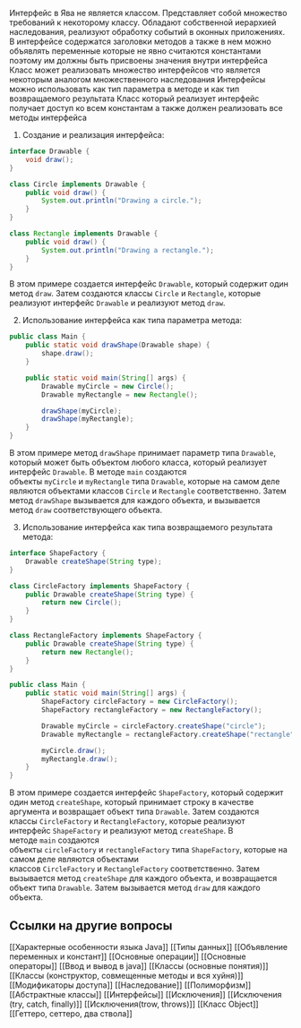 Интерфейс в Ява не является классом. Представляет собой множество требований к некоторому классу. Обладают собственной иерархией наследования, реализуют обработку событий в оконных приложениях.
В интерфейсе содержатся заголовки методов а также в нем можно объявлять переменные которые не явно считаются константами поэтому им должны быть присвоены значения внутри интерфейса 
Класс может реализовать множество интерфейсов что является некоторым аналогом множественного наследования
Интерфейсы можно использовать как тип параметра в методе и как тип возвращаемого результата 
Класс который реализует интерфейс получает доступ ко всем константам а также должен реализовать все методы интерфейса

1. Создание и реализация интерфейса:

```java
interface Drawable {
    void draw();
}

class Circle implements Drawable {
    public void draw() {
        System.out.println("Drawing a circle.");
    }
}

class Rectangle implements Drawable {
    public void draw() {
        System.out.println("Drawing a rectangle.");
    }
}
```

В этом примере создается интерфейс `Drawable`, который содержит один метод `draw`. Затем создаются классы `Circle` и `Rectangle`, которые реализуют интерфейс `Drawable` и реализуют метод `draw`.

2. Использование интерфейса как типа параметра метода:

```java
public class Main {
    public static void drawShape(Drawable shape) {
        shape.draw();
    }

    public static void main(String[] args) {
        Drawable myCircle = new Circle();
        Drawable myRectangle = new Rectangle();

        drawShape(myCircle);
        drawShape(myRectangle);
    }
}
```

В этом примере метод `drawShape` принимает параметр типа `Drawable`, который может быть объектом любого класса, который реализует интерфейс `Drawable`. В методе `main` создаются объекты `myCircle` и `myRectangle` типа `Drawable`, которые на самом деле являются объектами классов `Circle` и `Rectangle` соответственно. Затем метод `drawShape` вызывается для каждого объекта, и вызывается метод `draw` соответствующего объекта.

3. Использование интерфейса как типа возвращаемого результата метода:

```java
interface ShapeFactory {
    Drawable createShape(String type);
}

class CircleFactory implements ShapeFactory {
    public Drawable createShape(String type) {
        return new Circle();
    }
}

class RectangleFactory implements ShapeFactory {
    public Drawable createShape(String type) {
        return new Rectangle();
    }
}

public class Main {
    public static void main(String[] args) {
        ShapeFactory circleFactory = new CircleFactory();
        ShapeFactory rectangleFactory = new RectangleFactory();

        Drawable myCircle = circleFactory.createShape("circle");
        Drawable myRectangle = rectangleFactory.createShape("rectangle");

        myCircle.draw();
        myRectangle.draw();
    }
}
```

В этом примере создается интерфейс `ShapeFactory`, который содержит один метод `createShape`, который принимает строку в качестве аргумента и возвращает объект типа `Drawable`. Затем создаются классы `CircleFactory` и `RectangleFactory`, которые реализуют интерфейс `ShapeFactory` и реализуют метод `createShape`. В методе `main` создаются объекты `circleFactory` и `rectangleFactory` типа `ShapeFactory`, которые на самом деле являются объектами классов `CircleFactory` и `RectangleFactory` соответственно. Затем вызывается метод `createShape` для каждого объекта, и возвращается объект типа `Drawable`. Затем вызывается метод `draw` для каждого объекта.

## Ссылки на другие вопросы

[[Характерные особенности языка Java]]
[[Типы данных]]
[[Объявление переменных и констант]]
[[Основные операции]]
[[Основные операторы]]
[[Ввод и вывод в java]]
[[Классы (основные понятия)]]
[[Классы (конструктор, совмещенные методы и вся хуйня)]]
[[Модификаторы доступа]]
[[Наследование]]
[[Полиморфизм]]
[[Абстрактные классы]]
[[Интерфейсы]]
[[Исключения]]
[[Исключения (try, catch, finally)]]
[[Исключения(trow, throws)]]
[[Класс Object]]
[[Геттеро, сеттеро, два ствола]]
